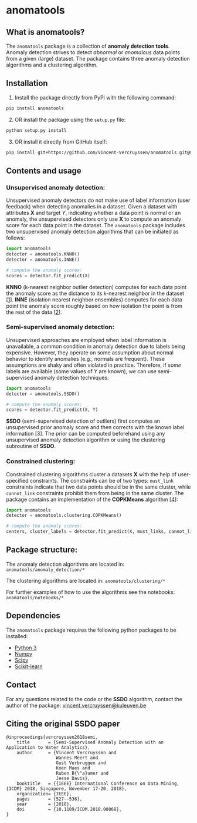 # anomatools

## What is anomatools?

The `anomatools` package is a collection of **anomaly detection tools**.
Anomaly detection strives to detect *abnormal* or *anomalous* data points from a given (large) dataset.
The package contains three anomaly detection algorithms and a clustering algorithm.


## Installation

1. Install the package directly from PyPi with the following command:
```bash
pip install anomatools
```
2. OR install the package using the `setup.py` file:
```bash
python setup.py install
```
3. OR install it directly from GitHub itself:
```bash
pip install git+https://github.com/Vincent-Vercruyssen/anomatools.git@master
```


## Contents and usage

### Unsupervised anomaly detection:

Unsupervised anomaly detectors do not make use of label information (user feedback) when detecting anomalies in a dataset. Given a dataset with attributes **X** and target *Y*, indicating whether a data point is normal or an anomaly, the unsupervised detectors only use **X** to compute an anomaly score for each data point in the dataset.
The `anomatools` package includes two unsupervised anomaly detection algorithms that can be initiated as follows:
```python
import anomatools
detector = anomatools.KNNO()
detector = anomatools.INNE()

# compute the anomaly scores:
scores = detector.fit_predict(X)
```
**KNNO** (k-nearest neighbor outlier detection) computes for each data point the anomaly score as the distance to its k-nearest neighbor in the dataset [[1](https://dl.acm.org/citation.cfm?id=335437)].
**INNE** (isolation nearest neighbor ensembles) computes for each data point the anomaly score roughly based on how isolation the point is from the rest of the data [[2](https://onlinelibrary.wiley.com/doi/full/10.1111/coin.12156)].


### Semi-supervised anomaly detection:

Unsupervised approaches are employed when label information is unavailable, a common condition in anomaly detection due to labels being expensive. However, they operate on some assumption about normal behavior to identify anomalies (e.g., normals are frequent). These assumptions are shaky and often violated in practice. Therefore, if *some* labels are available (some values of *Y* are known), we can use semi-supervised anomaly detection techniques:
```python
import anomatools
detector = anomatools.SSDO()

# compute the anomaly scores:
scores = detector.fit_predict(X, Y)
```
**SSDO** (semi-supervised detection of outliers) first computes an unsupervised prior anomaly score and then corrects with the known label information [3]. The prior can be computed beforehand using any unsupervised anomaly detection algorithm or using the clustering subroutine of **SSDO**.

### Constrained clustering:

Constrained clustering algorithms cluster a datasets **X** with the help of user-specified constraints. The constraints can be of two types: `must_link` constraints indicate that two data points should be in the same cluster, while `cannot_link` constraints prohibit them from being in the same cluster. The package contains an implementation of the **COPKMeans** algorithm [[4](https://dl.acm.org/citation.cfm?id=655669)]:
```python
import anomatools
detector = anomatools.clustering.COPKMeans()

# compute the anomaly scores:
centers, cluster_labels = detector.fit_predict(X, must_links, cannot_links)
```

## Package structure:

The anomaly detection algorithms are located in: `anomatools/anomaly_detection/*`

The clustering algorithms are located in: `anomatools/clustering/*`

For further examples of how to use the algorithms see the notebooks: `anomatools/notebooks/*`


## Dependencies

The `anomatools` package requires the following python packages to be installed:
- [Python 3](http://www.python.org)
- [Numpy](http://www.numpy.org)
- [Scipy](http://www.scipy.org)
- [Scikit-learn](https://scikit-learn.org/stable/)


## Contact

For any questions related to the code or the **SSDO** algorithm, contact the author of the package: [vincent.vercruyssen@kuleuven.be](mailto:vincent.vercruyssen@kuleuven.be)


## Citing the original SSDO paper

```
@inproceedings{vercruyssen2018semi,
    title       = {Semi-Supervised Anomaly Detection with an Application to Water Analytics},
    author      = {Vincent Vercruyssen and
                   Wannes Meert and
                   Gust Verbruggen and
                   Koen Maes and
                   Ruben B{\"a}umer and
                   Jesse Davis},
    booktitle   = {{IEEE} International Conference on Data Mining, {ICDM} 2018, Singapore, November 17-20, 2018},
    organization= {IEEE},
    pages       = {527--536},
    year        = {2018},
    doi         = {10.1109/ICDM.2018.00068},
}
```
